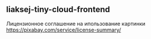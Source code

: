 ## liaksej-tiny-cloud-frontend


Лицензионное соглашение на ипользование картинки https://pixabay.com/service/license-summary/
